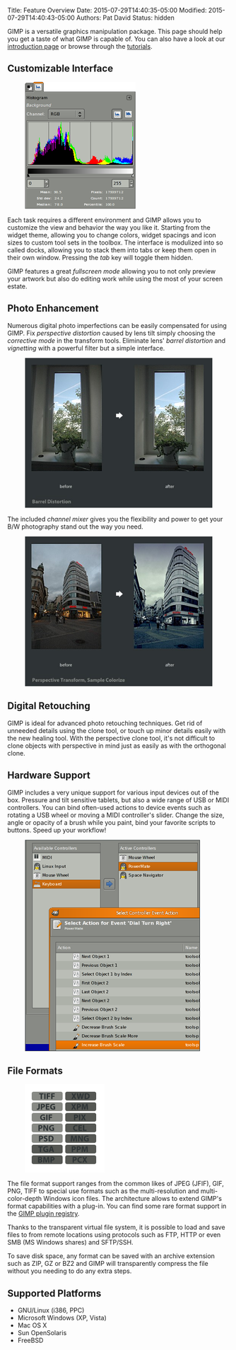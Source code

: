 Title: Feature Overview
Date: 2015-07-29T14:40:35-05:00
Modified: 2015-07-29T14:40:43-05:00
Authors: Pat David
Status: hidden



GIMP is a versatile graphics manipulation package. This page should help you get a taste of what GIMP is capable of. You can also have a look at our [introduction page](/about/introduction.html) or browse through the [tutorials](/tutorials/).

## Customizable Interface

<figure>
<img src="histogram.png" alt="GIMP Docks">
</figure>


Each task requires a different environment and GIMP allows you to customize the view and behavior the way you like it. Starting from the widget theme, allowing you to change colors, widget spacings and icon sizes to custom tool sets in the toolbox. The interface is modulized into so called docks, allowing you to stack them into tabs or keep them open in their own window. Pressing the _tab_ key will toggle them hidden.

GIMP features a great _fullscreen mode_ allowing you to not only preview your artwork but also do editing work while using the most of your screen estate.

## Photo Enhancement

Numerous digital photo imperfections can be easily compensated for using GIMP. Fix _perspective distortion_ caused by lens tilt simply choosing the _corrective mode_ in the transform tools. Eliminate lens' _barrel distortion_ and _vignetting_ with a powerful filter but a simple interface.

<figure>
<img src="barrel-distortion.jpg" alt="Barrel Distortion">
</figure>


The included _channel mixer_ gives you the flexibility and power to get your B/W photography stand out the way you need.

<figure>
<img src="perspective.jpg" alt="Perspective Transform, Sample Colorize">
</figure>


## Digital Retouching

GIMP is ideal for advanced photo retouching techniques. Get rid of unneeded details using the clone tool, or touch up minor details easily with the new healing tool. With the perspective clone tool, it's not difficult to clone objects with perspective in mind just as easily as with the orthogonal clone.

## Hardware Support

GIMP includes a very unique support for various input devices out of the box. Pressure and tilt sensitive tablets, but also a wide range of USB or MIDI controllers. You can bind often-used actions to device events such as rotating a USB wheel or moving a MIDI controller's slider. Change the size, angle or opacity of a brush while you paint, bind your favorite scripts to buttons. Speed up your workflow!

<figure>
<img src="device-actions.png" alt="Mapping actions to device events">
</figure>


## File Formats

<figure>
<img src="formats.png" alt="Supported Formats">
</figure>


The file format support ranges from the common likes of JPEG (JFIF), GIF, PNG, TIFF to special use formats such as the multi-resolution and multi-color-depth Windows icon files. The architecture allows to extend GIMP's format capabilities with a plug-in. You can find some rare format support in the [GIMP plugin registry](http://registry.gimp.org).

Thanks to the transparent virtual file system, it is possible to load and save files to from remote locations using protocols such as FTP, HTTP or even SMB (MS Windows shares) and SFTP/SSH.

To save disk space, any format can be saved with an archive extension such as ZIP, GZ or BZ2 and GIMP will transparently compress the file without you needing to do any extra steps.

## Supported Platforms

*   GNU/Linux (i386, PPC)
*   Microsoft Windows (XP, Vista)
*   Mac OS X
*   Sun OpenSolaris
*   FreeBSD


